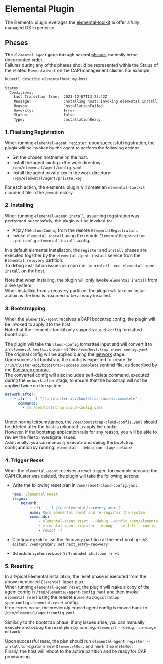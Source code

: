 # Elemental Plugin

The Elemental plugin leverages the [elemental-toolkit](https://rancher.github.io/elemental-toolkit/) to offer a fully managed OS experience.  

## Phases

The `elemental-agent` goes through several [phases](../../doc/HOST_PHASES.md), normally in the documented order.  
Failures during any of the phases should be represented within the Status of the related `ElementalHost` on the CAPI management cluster.
For example:

```bash
kubectl describe elementalhost my-host

Status:
  Conditions:
    Last Transition Time:  2023-12-07T13:25:42Z
    Message:               installing host: invoking elemental install: running elemental install: exit status 1
    Reason:                InstallationFailed
    Severity:              Error
    Status:                False
    Type:                  InstallationReady
```

### 1. Finalizing Registration

When running `elemental-agent register`, upon successful registration, the plugin will be invoked by the agent to perform the following actions:

- Set the chosen hostname on the host.  
- Install the agent config in the work directory: `/oem/elemental/agent/config.yaml`
- Install the agent private key in the work directory: `/oem/elemental/agent/private.key`

For each action, the elemental plugin will create an `elemental-toolkit` cloud-init file in the `/oem` directory.  

### 2. Installing

When running `elemental-agent install`, assuming registration was performed successfully, the plugin will be invoked to:

- Apply the `cloudConfig` from the remote `ElementalRegistration`.
- Invoke `elemental install` using the remote `ElementalRegistration` `spec.config.elemental.install` config.

In a default elemental installation, the `register` and `install` phases are executed together by the `elemental-agent-install` service from the `Elemental recovery` partition.  
To debug installation issues you can run: `journalctl -xeu elemental-agent-install` on the host.  

Note that when installing, the plugin will only invoke `elemental install` from a live system.  
When installing from a recovery partition, the plugin will take no install action as the host is assumed to be already installed.  

### 3. Bootstrapping

When the `elemental-agent` receives a CAPI bootstrap config, the plugin will be invoked to apply it to the host.  
Note that the elemental toolkit only supports `cloud-config` formatted bootstraps.  

The plugin will take the `cloud-config` formatted input and will convert it to an `elemental-toolkit` cloud-init file: `/oem/bootstrap-cloud-config.yaml`.  
The original config will be applied during the [network](https://rancher.github.io/elemental-toolkit/docs/customizing/stages/#network) stage.  
Upon successful bootstrap, the config is expected to create the `/run/cluster-api/bootstrap-success.complete` sentinel file, as described by the [Bootstrap contract](https://cluster-api.sigs.k8s.io/developer/providers/bootstrap#sentinel-file).  
The converted config will also include a self-delete command, executed during the `network.after` stage, to ensure that the bootstrap will not be applied twice on the system:  

```yaml
network.after:
    - if: '[ -f "/run/cluster-api/bootstrap-success.complete" ]'
      commands:
        - rm /oem/bootstrap-cloud-config.yaml
      
```  

Under normal cirsumstances, the `/oem/bootstrap-cloud-config.yaml` should be deleted after the host is rebooted to apply the config.  
However, if the bootstrap application fails for any reason, you will be able to review the file to investigate issues.  
Additionally, you can manually execute and debug the bootstrap configuration by running: `elemental --debug run-stage network`  

### 4. Trigger Reset

When the `elemental-agent` receives a reset trigger, for example because the CAPI Cluster was deleted, the plugin will take the following actions:

- Write the following reset plan in `/oem/reset-cloud-config.yaml`:

    ```yaml
    name: Elemental Reset
    stages:
        network:
            - if: '[ -f /run/elemental/recovery_mode ]'
            name: Runs elemental reset and re-register the system
            commands:
                - elemental-agent reset  --debug --config /oem/elemental/agent/config.yaml
                - elemental-agent register --debug  --install --config /oem/elemental/agent/config.yaml
                - reboot -f
    ```

- Configure `grub` to use the Recovery partition at the next boot: `grub2-editenv /oem/grubenv set next_entry=recovery`
- Schedule system reboot (in 1 minute): `shutdown -r +1`  

### 5. Resetting

In a typical Elemental installation, the reset phase is executed from the above mentioned `Elemental Reset` plan.  
When running `elemental-agent reset`, the plugin will make a copy of the agent config in `/tmp/elemental-agent-config.yaml` and then invoke `elemental reset` using the remote `ElementalRegistration` `spec.config.elemental.reset` config.  
If no errors occur, the previously copied agent config is moved back to `/oem/elemental/agent/config.yaml`.  

Similarly to the bootstrap phase, if any issues arise, you can manually execute and debug the reset plan by running: `elemental --debug run-stage network`  

Upon successful reset, the plan should run `elemental-agent register --install` to register a new `ElementalHost` and mark it as installed.  
Finally, the host will reboot to the active partition and be ready for CAPI provisioning.  
